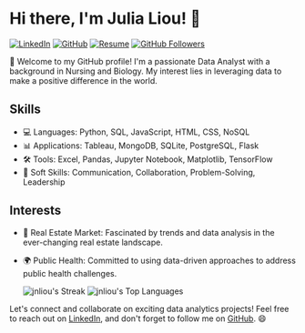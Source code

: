 # Hi there, I'm Julia Liou! 👋

[![LinkedIn](https://img.shields.io/badge/LinkedIn-Connect-blue)](https://www.linkedin.com/in/julia-liou/)
[![GitHub](https://img.shields.io/badge/GitHub-Follow-green)](https://github.com/jnliou)
[![Resume](https://img.shields.io/badge/Resume-View-purple)](https://github.com/jnliou/jnliou/blob/main/CV/Julia%20Liou%C2%A0%20-%20Resume.pdf)
[![GitHub Followers](https://img.shields.io/github/followers/YourGitHubUsername?style=social)](https://github.com/jnliou)

🚀 Welcome to my GitHub profile! I'm a passionate Data Analyst with a background in Nursing and Biology. My interest lies in leveraging data to make a positive difference in the world.

## Skills
- 💻 Languages: Python, SQL, JavaScript, HTML, CSS, NoSQL
- 📊 Applications: Tableau, MongoDB, SQLite, PostgreSQL, Flask
- 🛠️ Tools: Excel, Pandas, Jupyter Notebook, Matplotlib, TensorFlow
- 🧠 Soft Skills: Communication, Collaboration, Problem-Solving, Leadership

## Interests
- 🏡 Real Estate Market: Fascinated by trends and data analysis in the ever-changing real estate landscape.
- 🌍 Public Health: Committed to using data-driven approaches to address public health challenges.


  ![jnliou's Streak](https://github-readme-streak-stats.herokuapp.com/?user=jnliou&theme=cobalt&hide_border=false)
![jnliou's Top Languages](https://github-readme-stats.vercel.app/api/top-langs/?username=jnliou&theme=cobalt&show_icons=true&hide_border=false&layout=compact)

Let's connect and collaborate on exciting data analytics projects! Feel free to reach out on [LinkedIn](https://www.linkedin.com/in/julia-liou/), and don't forget to follow me on [GitHub](https://github.com/jnliou). 😄

